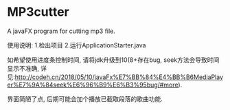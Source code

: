 # MP3cutter
A javaFX program for cutting mp3 file.

使用说明:
1.检出项目
2.运行ApplicationStarter.java

如希望使用进度条控制时间, 请将jdk升级到10(8+存在bug, seek方法会导致时间显示不准确, 详见:http://codeh.cn/2018/05/10/javaFx%E7%BB%84%E4%BB%B6MediaPlayer%E7%9A%84seek%E6%96%B9%E6%B3%95bug/#more).

界面简陋了点, 后期可能会加个播放已截取段落的歌曲功能.
